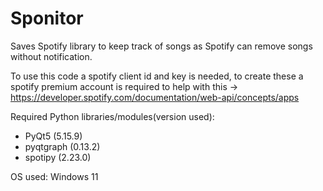# Sponitor
Saves Spotify library to keep track of songs as Spotify can remove songs without notification.

To use this code a spotify client id and key is needed, 
to create these a spotify premium account is required
to help with this -> https://developer.spotify.com/documentation/web-api/concepts/apps

Required  Python libraries/modules(version used):
  - PyQt5 (5.15.9)
  - pyqtgraph (0.13.2)
  - spotipy (2.23.0)

OS used: Windows 11
